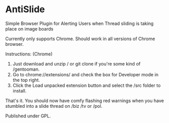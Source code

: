 # AntiSlide
Simple Browser Plugin for Alerting Users when Thread sliding is taking place on image boards

Currently only supports Chrome. Should work in all versions of Chrome browser.

Instructions: (Chrome)

1. Just download and unzip / or git clone if you're some kind of /gentooman.
2. Go to chrome://extensions/ and check the box for Developer mode in the top right.
3. Click the Load unpacked extension button and select the /src folder to install.

That's it. You should now have comfy flashing red warnings when you have stumbled into a slide thread on /biz /tv or /pol.

Published under GPL.
